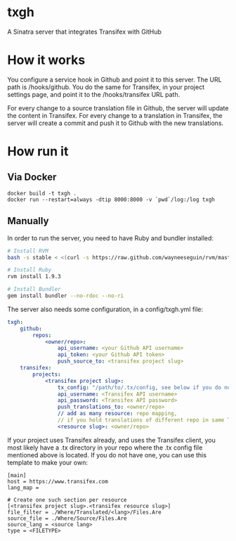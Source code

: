 txgh
====

A Sinatra server that integrates Transifex with GitHub

How it works
====

You configure a service hook in Github and point it to this server. The URL path is /hooks/github.
You do the same for Transifex, in your project settings page, and point it to the /hooks/transifex URL path.

For every change to a source translation file in Github, the server will update the content in Transifex. For every change to a translation in Transifex, the server will create a commit and push it to Github with the new translations.

How run it
===

## Via Docker
```
docker build -t txgh .
docker run --restart=always -dtip 8000:8000 -v `pwd`/log:/log txgh
```

## Manually

In order to run the server, you need to have Ruby and bundler installed:

```BASH
# Install RVM
bash -s stable < <(curl -s https://raw.github.com/wayneeseguin/rvm/master/binscripts/rvm-installer)

# Install Ruby
rvm install 1.9.3

# Install Bundler
gem install bundler --no-rdoc --no-ri
```


The server also needs some configuration, in a config/txgh.yml file:

```YAML
txgh:
    github:
        repos:
            <owner/repo>:
                api_username: <your Github API username>
                api_token: <your Github API token>
                push_source_to: <transifex project slug>
    transifex:
        projects:
            <transifex project slug>:
                tx_config: "/path/to/.tx/config, see below if you do not have any"
                api_username: <Transifex API username>
                api_password: <Transifex API password>
                push_translations_to: <owner/repo>
                // add as many resource: repo mapping,
                // if you hold translations of different repo in same Transifex project
                <resource slug>: <owner/repo>
```

If your project uses Transifex already, and uses the Transifex client, you most likely have a .tx directory in your repo where the .tx config file mentioned above is located. If you do not have one, you can use this template to make your own:

```
[main]
host = https://www.transifex.com
lang_map =

# Create one such section per resource
[<transifex project slug>.<transifex resource slug>]
file_filter = ./Where/Translated/<lang>/Files.Are
source_file = ./Where/Source/Files.Are
source_lang = <source lang>
type = <FILETYPE>

```

